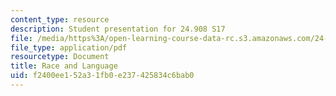 ```yaml
---
content_type: resource
description: Student presentation for 24.908 S17
file: /media/https%3A/open-learning-course-data-rc.s3.amazonaws.com/24-908-creole-languages-and-caribbean-identities-spring-2017/f2400ee152a31fb0e237425834c6bab0_MIT24_908s17_RaceLanguage.pdf
file_type: application/pdf
resourcetype: Document
title: Race and Language
uid: f2400ee1-52a3-1fb0-e237-425834c6bab0
---
```

